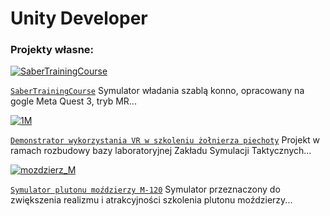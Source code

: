 # Unity Developer
### Projekty własne:

[![SaberTrainingCourse](https://github.com/user-attachments/assets/ce5fde06-db72-440e-a638-7d9491cb3932)](https://codecanter.github.io/portfolio/sabertrainingcourse/)

[`SaberTrainingCourse`](https://codecanter.github.io/portfolio/sabertrainingcourse/)
Symulator władania szablą konno, opracowany na gogle Meta Quest 3, tryb MR...


[![1M](https://github.com/user-attachments/assets/3760bb5b-af05-481f-a980-e05139a9a171)](https://codecanter.github.io/portfolio/berylvr/)

[`Demonstrator wykorzystania VR w szkoleniu żołnierza piechoty`](https://codecanter.github.io/portfolio/berylvr/)
Projekt w ramach rozbudowy bazy laboratoryjnej Zakładu Symulacji Taktycznych...


[![mozdzierz_M](https://github.com/user-attachments/assets/edf93ed8-25af-4d80-83a6-c7affafd028b)](https://codecanter.github.io/portfolio/m120/)

[`Symulator plutonu moździerzy M-120`](https://codecanter.github.io/portfolio/m120/)
Symulator przeznaczony do zwiększenia realizmu i atrakcyjności szkolenia plutonu moździerzy...
